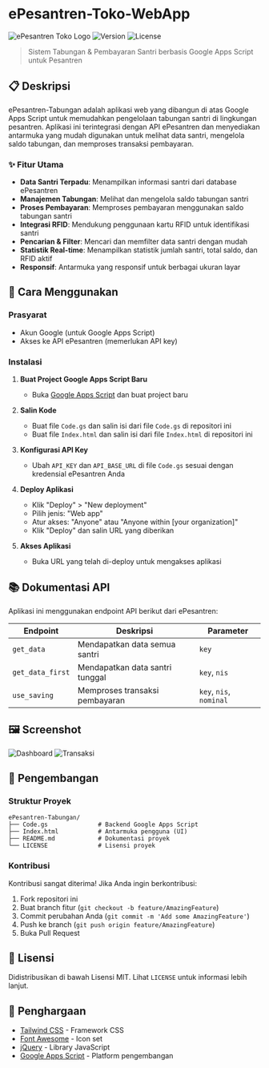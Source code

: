 # ePesantren-Toko-WebApp

![ePesantren Toko Logo](https://camo.githubusercontent.com/c9980da00de26732f310eabebaf7f9767efd23d2a0a9665eb6b29175886ef85f/68747470733a2f2f65706573616e7472656e2e636f2e69642f77702d636f6e74656e742f75706c6f6164732f323032312f30392f65706573616e7472656e5f6869746d2d31353336783333322e706e67)
![Version](https://img.shields.io/badge/version-1.0.0-blue)
![License](https://img.shields.io/badge/license-MIT-green)

> Sistem Tabungan & Pembayaran Santri berbasis Google Apps Script untuk Pesantren

## 📋 Deskripsi

ePesantren-Tabungan adalah aplikasi web yang dibangun di atas Google Apps Script untuk memudahkan pengelolaan tabungan santri di lingkungan pesantren. Aplikasi ini terintegrasi dengan API ePesantren dan menyediakan antarmuka yang mudah digunakan untuk melihat data santri, mengelola saldo tabungan, dan memproses transaksi pembayaran.

### ✨ Fitur Utama

- **Data Santri Terpadu**: Menampilkan informasi santri dari database ePesantren
- **Manajemen Tabungan**: Melihat dan mengelola saldo tabungan santri
- **Proses Pembayaran**: Memproses pembayaran menggunakan saldo tabungan santri
- **Integrasi RFID**: Mendukung penggunaan kartu RFID untuk identifikasi santri
- **Pencarian & Filter**: Mencari dan memfilter data santri dengan mudah
- **Statistik Real-time**: Menampilkan statistik jumlah santri, total saldo, dan RFID aktif
- **Responsif**: Antarmuka yang responsif untuk berbagai ukuran layar

## 🚀 Cara Menggunakan

### Prasyarat

- Akun Google (untuk Google Apps Script)
- Akses ke API ePesantren (memerlukan API key)

### Instalasi

1. **Buat Project Google Apps Script Baru**
   - Buka [Google Apps Script](https://script.google.com/) dan buat project baru

2. **Salin Kode**
   - Buat file `Code.gs` dan salin isi dari file `Code.gs` di repositori ini
   - Buat file `Index.html` dan salin isi dari file `Index.html` di repositori ini

3. **Konfigurasi API Key**
   - Ubah `API_KEY` dan `API_BASE_URL` di file `Code.gs` sesuai dengan kredensial ePesantren Anda

4. **Deploy Aplikasi**
   - Klik "Deploy" > "New deployment"
   - Pilih jenis: "Web app"
   - Atur akses: "Anyone" atau "Anyone within [your organization]"
   - Klik "Deploy" dan salin URL yang diberikan

5. **Akses Aplikasi**
   - Buka URL yang telah di-deploy untuk mengakses aplikasi

## 📚 Dokumentasi API

Aplikasi ini menggunakan endpoint API berikut dari ePesantren:

| Endpoint | Deskripsi | Parameter |
|----------|-----------|-----------|
| `get_data` | Mendapatkan data semua santri | `key` |
| `get_data_first` | Mendapatkan data santri tunggal | `key`, `nis` |
| `use_saving` | Memproses transaksi pembayaran | `key`, `nis`, `nominal` |

## 🖼️ Screenshot

![Dashboard](https://blog.classy.id/upload/gambar_berita/e5d6839ec60f281443323caffce9c029_20250306133352.png)
![Transaksi](https://blog.classy.id/upload/gambar_berita/e5d6839ec60f281443323caffce9c029_20250306133352.png)

## 🔧 Pengembangan

### Struktur Proyek

```
ePesantren-Tabungan/
├── Code.gs              # Backend Google Apps Script
├── Index.html           # Antarmuka pengguna (UI)
├── README.md            # Dokumentasi proyek
└── LICENSE              # Lisensi proyek
```

### Kontribusi

Kontribusi sangat diterima! Jika Anda ingin berkontribusi:

1. Fork repositori ini
2. Buat branch fitur (`git checkout -b feature/AmazingFeature`)
3. Commit perubahan Anda (`git commit -m 'Add some AmazingFeature'`)
4. Push ke branch (`git push origin feature/AmazingFeature`)
5. Buka Pull Request

## 📄 Lisensi

Didistribusikan di bawah Lisensi MIT. Lihat `LICENSE` untuk informasi lebih lanjut.

## 🙏 Penghargaan

- [Tailwind CSS](https://tailwindcss.com/) - Framework CSS
- [Font Awesome](https://fontawesome.com/) - Icon set
- [jQuery](https://jquery.com/) - Library JavaScript
- [Google Apps Script](https://developers.google.com/apps-script) - Platform pengembangan

